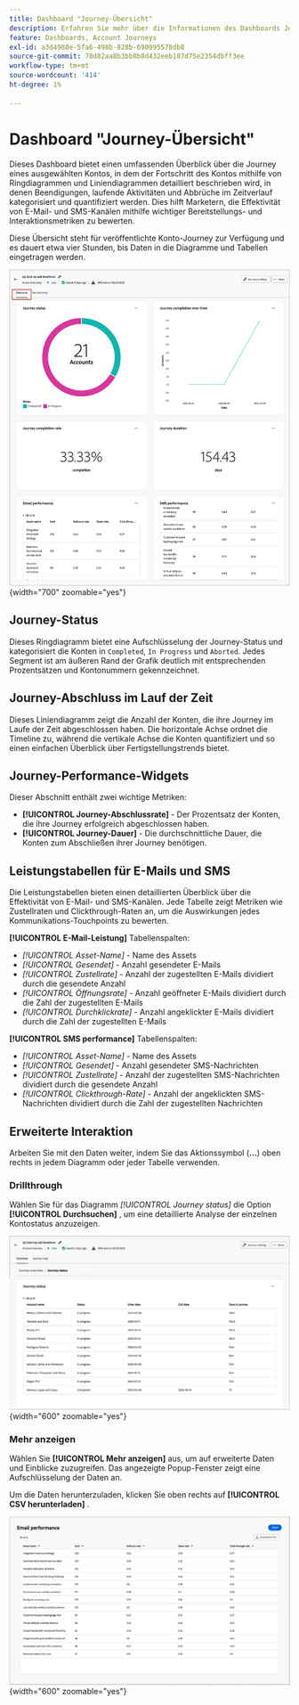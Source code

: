 ```yaml
---
title: Dashboard "Journey-Übersicht"
description: Erfahren Sie mehr über die Informationen des Dashboards Journey-Übersicht und wie Sie damit Ihre Konto-Journey-Strategie überwachen und verwalten können.
feature: Dashboards, Account Journeys
exl-id: a3d4988e-5fa6-498b-828b-690095578db8
source-git-commit: 78d82aa8b3bb8b8d432eeb187d75e2354dbff3ee
workflow-type: tm+mt
source-wordcount: '414'
ht-degree: 1%

---
```


# Dashboard &quot;Journey-Übersicht&quot;

Dieses Dashboard bietet einen umfassenden Überblick über die Journey eines ausgewählten Kontos, in dem der Fortschritt des Kontos mithilfe von Ringdiagrammen und Liniendiagrammen detailliert beschrieben wird, in denen Beendigungen, laufende Aktivitäten und Abbrüche im Zeitverlauf kategorisiert und quantifiziert werden. Dies hilft Marketern, die Effektivität von E-Mail- und SMS-Kanälen mithilfe wichtiger Bereitstellungs- und Interaktionsmetriken zu bewerten.

Diese Übersicht steht für veröffentlichte Konto-Journey zur Verfügung und es dauert etwa vier Stunden, bis Daten in die Diagramme und Tabellen eingetragen werden.

![Journey overview](./assets/journey-overview.png){width="700" zoomable="yes"}

## Journey-Status

Dieses Ringdiagramm bietet eine Aufschlüsselung der Journey-Status und kategorisiert die Konten in `Completed`, `In Progress` und `Aborted`. Jedes Segment ist am äußeren Rand der Grafik deutlich mit entsprechenden Prozentsätzen und Kontonummern gekennzeichnet.

## Journey-Abschluss im Lauf der Zeit

Dieses Liniendiagramm zeigt die Anzahl der Konten, die ihre Journey im Laufe der Zeit abgeschlossen haben. Die horizontale Achse ordnet die Timeline zu, während die vertikale Achse die Konten quantifiziert und so einen einfachen Überblick über Fertigstellungstrends bietet.

## Journey-Performance-Widgets

Dieser Abschnitt enthält zwei wichtige Metriken:

* **[!UICONTROL Journey-Abschlussrate]** - Der Prozentsatz der Konten, die ihre Journey erfolgreich abgeschlossen haben.
* **[!UICONTROL Journey-Dauer]** - Die durchschnittliche Dauer, die Konten zum Abschließen ihrer Journey benötigen.

## Leistungstabellen für E-Mails und SMS

Die Leistungstabellen bieten einen detaillierten Überblick über die Effektivität von E-Mail- und SMS-Kanälen. Jede Tabelle zeigt Metriken wie Zustellraten und Clickthrough-Raten an, um die Auswirkungen jedes Kommunikations-Touchpoints zu bewerten.

**[!UICONTROL E-Mail-Leistung]** Tabellenspalten:

* _[!UICONTROL Asset-Name]_ - Name des Assets
* _[!UICONTROL Gesendet]_ - Anzahl gesendeter E-Mails
* _[!UICONTROL Zustellrate]_ - Anzahl der zugestellten E-Mails dividiert durch die gesendete Anzahl
* _[!UICONTROL Öffnungsrate]_ - Anzahl geöffneter E-Mails dividiert durch die Zahl der zugestellten E-Mails
* _[!UICONTROL Durchklickrate]_ - Anzahl angeklickter E-Mails dividiert durch die Zahl der zugestellten E-Mails

**[!UICONTROL SMS performance]** Tabellenspalten:

* _[!UICONTROL Asset-Name]_ - Name des Assets
* _[!UICONTROL Gesendet]_ - Anzahl gesendeter SMS-Nachrichten
* _[!UICONTROL Zustellrate]_ - Anzahl der zugestellten SMS-Nachrichten dividiert durch die gesendete Anzahl
* _[!UICONTROL Clickthrough-Rate]_ - Anzahl der angeklickten SMS-Nachrichten dividiert durch die Zahl der zugestellten Nachrichten
<!-- 
To generate a shareable PDF of your current view, click **[!UICONTROL Export]** at the top right of the page. -->

## Erweiterte Interaktion

Arbeiten Sie mit den Daten weiter, indem Sie das Aktionssymbol (**...**) oben rechts in jedem Diagramm oder jeder Tabelle verwenden.

### Drillthrough

Wählen Sie für das Diagramm _[!UICONTROL Journey status]_ die Option **[!UICONTROL Durchsuchen]** , um eine detaillierte Analyse der einzelnen Kontostatus anzuzeigen.

![Der Drilldown für die Diagrammdaten](./assets/journey-status-drill-through.png){width="600" zoomable="yes"}
<!--
The applied global filters are carried over to the view and displayed at the top. Click the _Filter_ icon at the top left to filter the data display by journey.-->

### Mehr anzeigen

Wählen Sie **[!UICONTROL Mehr anzeigen]** aus, um auf erweiterte Daten und Einblicke zuzugreifen. Das angezeigte Popup-Fenster zeigt eine Aufschlüsselung der Daten an.

Um die Daten herunterzuladen, klicken Sie oben rechts auf **[!UICONTROL CSV herunterladen]** .

![Erweiterte Daten anzeigen](./assets/journey-email-performance-view-more.png){width="600" zoomable="yes"}
